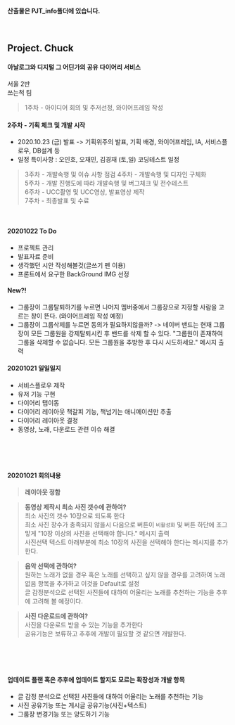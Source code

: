 #### 산출물은 PJT_info폴더에 있습니다.<br><br><br>



## Project. Chuck<br>


#### 아날로그와 디지털 그 어딘가의 공유 다이어리 서비스<br>

서울 2반<br>
쓰는척 팀<br>

>1주차 - 아이디어 회의 및 주저선정, 와이어프레임 작성<br>
#### 2주차 - 기획 체크 및 개발 시작
- 2020.10.23 (금) 발표 -> 기획위주의 발표, 기획 배경, 와이어프레임, IA, 서비스플로우, DB설계 등
- 일정 특이사항 : 오인호, 오재민, 김경재 (토,일) 코딩테스트 일정
>3주차 - 개발속행 및 이슈 사항 점검
>4주차 - 개발속행 및 디자인 구체화<br>
>5주차 - 개발 진행도에 따라 개발속행 및 버그체크 및 전수테스트<br>
>6주차 - UCC촬영 및 UCC영상, 발표영상 제작<br>
>7주차 - 최종발표 및 수료<br>
<br>



#### 20201022 To Do 

- 프로젝트 관리
- 발표자료 준비
- 생각했던 시안 작성해볼것(글쓰기 펜 이용)
- 프론트에서 요구한 BackGround IMG 선정


#### New?!

- 그룹장이 그룹탈퇴하기를 누르면 나머지 멤버중에서 그룹장으로 지정할 사람을 고르는 창이 뜬다. (와이어프레임 작성 예정)
- 그룹장이 그룹삭제를 누르면 동의가 필요하지않을까? -> 네이버 밴드는 현재 그룹장이 모든 그룹원을 강제탈퇴시킨 후 밴드를 삭제 할 수 있다. "그룹원이 존재하여 그룹을 삭제할 수 없습니다. 모든 그룹원을 추방한 후 다시 시도하세요." 메시지 출력



#### 20201021 일일일지

- 서비스플로우 제작
- 유저 기능 구현
- 다이어리 탭이동
- 다이어리 레이아웃 책갈피 기능, 책넘기는 애니메이션만 추출
- 다이어리 레이아웃 결정
- 동영상, 노래, 다운로드 관련 이슈 해결


<br><br><br>
#### 20201021 회의내용

> **레이아웃 정함**<br>

> **동영상 제작시 최소 사진 갯수에 관하여?**<br>
> 최소 사진의 갯수 10장으로 되도록 한다<br>
> 최소 사진 장수가 충족되지 않을시 다음으로 버튼이 `비활성화` 및 버튼 하단에 조그맣게 "10장 이상의 사진을 선택해야 합니다." 메시지 출력 <br>
> 사진선택 텍스트 아래부분에 최소 10장의 사진을 선택해야 한다는 메시지를 추가한다.


> **음악 선택에 관하여?**<br>
> 원하는 노래가 없을 경우 혹은 노래를 선택하고 싶지 않을 경우를 고려하여 노래없음 항목을 추가하고 이것을 Default로 설정<br>
> 글 감정분석으로 선택된 사진들에 대하여 어울리는 노래를 추천하는 기능을 추후에 고려해 볼 예정이다.<br>

> **사진 다운로드에 관하여?**<br>
> 사진을 다운로드 받을 수 있는 기능을 추가한다<br>
> 공유기능은 보류하고 추후에 개발이 필요할 것 같으면 개발한다.<br>  


<br><br><br>
#### 업데이트 플랜 혹은 추후에 업데이트 할지도 모르는 확장성과 개발 항목
- 글 감정 분석으로 선택된 사진들에 대하여 어울리는 노래를 추천하는 기능
- 사진 공유기능 또는 게시글 공유기능(사진+텍스트)
- 그룹장 변경기능 또는 양도하기 기능
